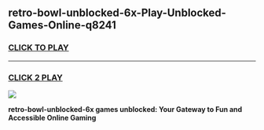 
## retro-bowl-unblocked-6x-Play-Unblocked-Games-Online-q8241
<h3>
<a href="https://premium76.site?title=retro-bowl-unblocked-6x&ref=25A">CLICK TO PLAY</a></h3>
<hr>

<h3>
<a href="https://premium76.site?title=retro-bowl-unblocked-6x&ref=25A">CLICK 2 PLAY</a>
  
</h3>

<a href="https://premium76.site?title=retro-bowl-unblocked-6x&ref=25A"><img src="https://clearcache.store/games.png"></a>


**retro-bowl-unblocked-6x games unblocked: Your Gateway to Fun and Accessible Online Gaming**
